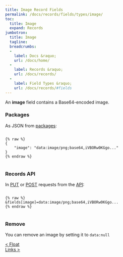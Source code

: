 ```yaml
---
title: Image Record Fields
permalink: /docs/records/fields/types/image/
toc:
  title: Image
  expand: Records
jumbotron:
  title: Image
  tagline: 
  breadcrumbs:
  -
    label: Docs &raquo;
    url: /docs/home/
  -
    label: Records &raquo;
    url: /docs/records/
  -
    label: Field Types &raquo;
    url: /docs/records/#fields
---
```


An **image** field contains a Base64-encoded image.

### Packages

As JSON from [packages](/docs/packages/):

<pre>
<code class="language-json">
{% raw %}
{
	"image": "data:image/png;base64,iVBORw0KGgo..."
}
{% endraw %}
</code>
</pre>

### Records API

In [PUT](/docs/api/endpoints/records/#update) or [POST](/docs/api/endpoints/records/#create) requests from the [API](/docs/api/):

<pre>
<code class="language-text">
{% raw %}
&amp;fields[image]=data:image/png;base64,iVBORw0KGgo...
{% endraw %}
</code>
</pre>

### Remove

You can remove an image by setting it to `data:null`

<div class="section-nav">
	<div class="left">
		<a href="/docs/records/fields/types/float/" class="prev">&lt; Float</a>
	</div>
	<div class="right align-right">
		<a href="/docs/records/fields/types/links/" class="next">Links &gt;</a>
	</div>
</div>
<div class="clear"></div>
